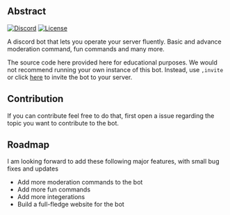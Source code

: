 
## Abstract
[![Discord](https://img.shields.io/discord/903586331341500486?label=Discord&logo=Discord&logoColor=white&style=flat-square)](https://discord.gg/kfse92pu2B)
[![License](https://img.shields.io/github/license/Dhrubo-Mondal/ABSTRACT?color=vi&label=License&logo=GitHub&style=flat-square)](https://github.com/Dhrubo-Mondal/Abstract/blob/master/LICENSE)

A discord bot that lets you operate your server fluently. Basic and advance moderation command, fun commands and many more.

The source code here provided here for educational purposes. We would not recommend running your own instance of this bot. Instead, use `,invite` or click [here](https://discord.com/api/oauth2/authorize?client_id=775648126924750859&permissions=8&scope=bot) to invite the bot to your server.


## Contribution

If you can contribute feel free to do that, first open a issue regarding the topic you want to contribute to the bot.

## Roadmap
I am looking forward to add these following major features, with small bug fixes and updates 

- Add more moderation commands to the bot
- Add more fun commands
- Add more integerations
- Build a full-fledge website for the bot 

